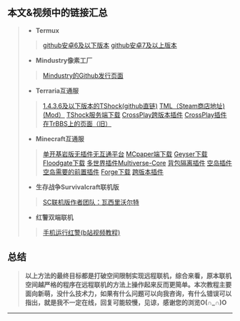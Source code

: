 ## **本文&视频中的链接汇总**
>+ **Termux**
>>[github安卓6及以下版本](https://github.com/termux/termux-app/wiki/Termux-on-android-5-or-6)
>>[github安卓7及以上版本](https://github.com/termux)
>+ **Mindustry像素工厂**
>> [Mindustry的Github发行页面](https://github.com/Anuken/Mindustry/releases)
>+ **Terraria互通服**
>>[1.4.3.6及以下版本的TShock(github直链)](https://github.com/Pryaxis/TShock/releases/download/v4.5.18/TShock4.5.18_Terraria1.4.3.6.zip)
>> [TML（Steam商店地址)(Mod）](https://store.steampowered.com/app/1281930/tModLoader/)
>> [TShock服务端下载](https://github.com/mistzzt/TShock/releases)
>> [CrossPlay跨版本插件](https://github.com/Moneylover3246/Crossplay)
>> [CrossPlay插件在TrBBS上的页面（旧）](https://www.bbstr.net/r/79/)
>+ **Minecraft互通服**
>> [单开基岩版无插件无互通平台](https://www.minecraft.net/en-us/download/server/bedrock/)
>> [MCpaper端下载](https://papermc.io/downloads)
>> [Geyser下载](https://ci.opencollab.dev/job/GeyserMC/job/Floodgate/job/master/)
>> [Floodgate下载](https://ci.opencollab.dev/job/GeyserMC/job/Floodgate/job/master/)
>> [多世界插件Multiverse-Core](https://www.spigotmc.org/resources/multiverse-core.390/updates)
>> [背包隔离插件](https://www.mcbbs.net/thread-909834-1-1.html)
>> [空岛插件](https://www.spigotmc.org/resources/iridium-skyblock-1-13-1-19.62480/)
>> [空岛需要的前置插件](https://www.spigotmc.org/resources/vault.34315/)
>> [Forge下载](https://files.minecraftforge.net/net/minecraftforge/forge/)
>> [跨版本插件](https://www.spigotmc.org/resources/viaversion.19254/)
>+ **生存战争Survivalcraft联机版**
>> [SC联机版作者团队：瓦西里沃尔特](https://space.bilibili.com/292546719?spm_id_from=333.337.search-card.all.click)
>+ **红警双端联机**
>> [手机运行红警(b站视频教程)](https://www.bilibili.com/video/BV13h411676X)


## **总结**
> **以上方法的最终目标都是打破空间限制实现远程联机，综合来看，原本联机空间越严格的程序在远程联机的方法上操作起来反而更简单。本次教程主要面向新萌，没什么技术力，如果有什么问题可以向我咨询，有什么错误可以指出，就是我不一定在线，回复可能较慢，见谅，感谢您的浏览O(∩_∩)O**

----
